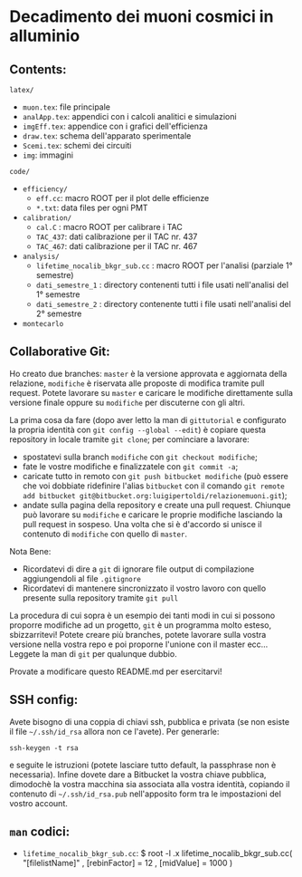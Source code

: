 Decadimento dei muoni cosmici in alluminio
=========================================

Contents:
--------

`latex/`

* `muon.tex`:    file principale
* `analApp.tex`: appendici con i calcoli analitici e simulazioni
* `imgEff.tex`:  appendice con i grafici dell'efficienza
* `draw.tex`:    schema dell'apparato sperimentale
* `Scemi.tex`:   schemi dei circuiti
* `img`:         immagini

`code/`

* `efficiency/`
    * `eff.cc`:    macro ROOT per il plot delle efficienze
    * `*.txt`:     data files per ogni PMT
* `calibration/`
    * `cal.C` :    macro ROOT per calibrare i TAC
    * `TAC_437`:   dati calibrazione per il TAC nr. 437
    * `TAC_467`:   dati calibrazione per il TAC nr. 467
* `analysis/`
    * `lifetime_nocalib_bkgr_sub.cc` : macro ROOT per l'analisi (parziale 1° semestre)
    * `dati_semestre_1` : directory contenenti tutti i file usati nell'analisi del 1° semestre
    * `dati_semestre_2` : directory contenente tutti i file usati nell'analisi del 2° semestre
* `montecarlo`

Collaborative Git:
-----------------

Ho creato due branches: `master` è la versione approvata e aggiornata della relazione, `modifiche` è riservata alle
proposte di modifica tramite pull request. Potete lavorare su `master` e caricare le modifiche direttamente sulla
versione finale oppure su `modifiche` per discuterne con gli altri.

La prima cosa da fare (dopo aver letto la man di `gittutorial` e configurato la propria identità con `git config --global --edit`) 
è copiare questa repository in locale tramite `git clone`; per cominciare a lavorare:

* spostatevi sulla branch `modifiche` con `git checkout modifiche`;
* fate le vostre modifiche e finalizzatele con `git commit -a`;
* caricate tutto in remoto con `git push bitbucket modifiche` (può essere che voi dobbiate ridefinire l'alias
  `bitbucket` con il comando `git remote add bitbucket git@bitbucket.org:luigipertoldi/relazionemuoni.git`);
* andate sulla pagina della repository e create una pull request. Chiunque può lavorare su `modifiche` e caricare le
  proprie modifiche lasciando la pull request in sospeso. Una volta che si è d'accordo si unisce il contenuto di
  `modifiche` con quello di `master`.

Nota Bene:

* Ricordatevi di dire a `git` di ignorare file output di compilazione aggiungendoli al file `.gitignore`
* Ricordatevi di mantenere sincronizzato il vostro lavoro con quello presente sulla repository tramite `git pull`

La procedura di cui sopra è un esempio dei tanti modi in cui si possono proporre modifiche ad un progetto, `git` è un
programma molto esteso, sbizzarritevi! Potete creare più branches, potete lavorare sulla vostra versione nella vostra
repo e poi proporne l'unione con il master ecc... Leggete la man di `git` per qualunque dubbio. 

Provate a modificare questo README.md per esercitarvi!

SSH config:
----------

Avete bisogno di una coppia di chiavi ssh, pubblica e privata (se non esiste il file `~/.ssh/id_rsa` allora non ce 
l'avete). Per generarle:

    ssh-keygen -t rsa

e seguite le istruzioni (potete lasciare tutto default, la passphrase non è necessaria). Infine dovete dare a Bitbucket
la vostra chiave pubblica, dimodochè la vostra macchina sia associata alla vostra identità, copiando il contenuto di
`~/.ssh/id_rsa.pub` nell'apposito form tra le impostazioni del vostro account.

`man` codici:
-------------

* `lifetime_nocalib_bkgr_sub.cc`: 
	$ root -l .x lifetime_nocalib_bkgr_sub.cc( "[filelistName]" , [rebinFactor] = 12 , [midValue] = 1000 )